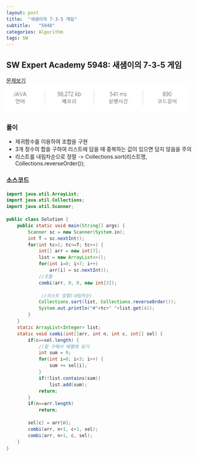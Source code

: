 ```yaml
---
layout: post
title:  "새샘이의 7-3-5 게임"
subtitle:   "5948"
categories: Algorithm
tags: SW
---
```


## SW Expert Academy 5948:  새샘이의 7-3-5 게임

[문제보기](https://swexpertacademy.com/main/code/problem/problemDetail.do?contestProbId=AWZ2IErKCwUDFAUQ)<br>
![Alt text](/assets/img/sw_expert/5948.JPG)

### 풀이
- 재귀함수를 이용하여 조합을 구현  
- 3개 정수의 합을 구하여 리스트에 담을 때 중복하는 값이 있으면 담지 않음을 주의  
- 리스트를 내림차순으로 정렬 
 -> Collections.sort(리스트명, Collections.reverseOrder());

### 소스코드

~~~ java
import java.util.ArrayList;
import java.util.Collections;
import java.util.Scanner;
 
public class Solution {
    public static void main(String[] args) {
        Scanner sc = new Scanner(System.in);
        int T = sc.nextInt();
        for(int tc=1; tc<=T; tc++) {
            int[] arr = new int[7];
            list = new ArrayList<>();
            for(int i=0; i<7; i++)
                arr[i] = sc.nextInt();
            //조합
            combi(arr, 0, 0, new int[3]);
             
             //리스트 정렬(내림차순)
            Collections.sort(list, Collections.reverseOrder());
            System.out.println("#"+tc+" "+list.get(4));
        }
    }
    static ArrayList<Integer> list;
    static void combi(int[]arr, int n, int c, int[] sel) {
        if(c==sel.length) {
            //합 구해서 배열에 담기
            int sum = 0;
            for(int i=0; i<3; i++) {
                sum += sel[i];
            }
            if(!list.contains(sum))
                list.add(sum);
            return;
        }
        if(n==arr.length)
            return;
         
        sel[c] = arr[n];
        combi(arr, n+1, c+1, sel);
        combi(arr, n+1, c, sel);
    }
}
~~~
